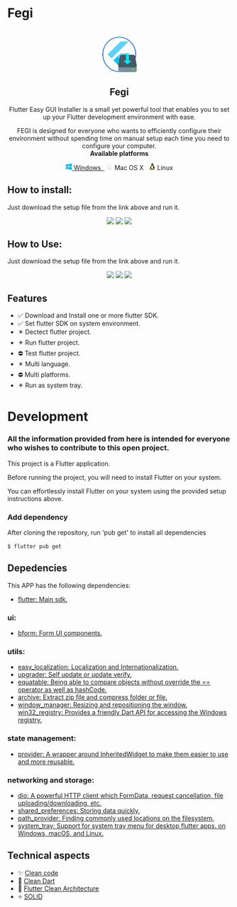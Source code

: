 # Fegi

<br />
<div align="center">
  <a href="https://github.com/gabrielgits/fegi">
    <img src="assets/images/icons/app_icon.png" alt="Icon" width="80" height="80">
  </a>

  <h2 align="center">Fegi</h2>

  <p align="center">
Flutter Easy GUI Installer is a small yet powerful tool that enables you to set up your Flutter development environment with ease.

FEGI is designed for everyone who wants to efficiently configure their environment without spending time on manual setup each time you need to configure your computer.
    <br />
    <strong>Available platforms</strong>
    <br />
    <div>
    <a href="setup/fegi-setup-win.exe"><img width="15px" src="./assets/images/icons/platforms/windows.png">&nbsp;<label>Windows&nbsp;&nbsp;</label></a>
    <img width="15px" src="./assets/images/icons/platforms/mac.png">&nbsp;<label>Mac OS X&nbsp;&nbsp;</label>
    <img width="15px" src="./assets/images/icons/platforms/linux.png">&nbsp;<label>Linux</label>
    </div>
  </p>
</div>

## How to install:

Just download the setup file from the link above and run it.

<p align="center">
<a align="center"><img width="auto" src="./assets/images/install/windows.png" /></a>
<a align="center"><img width="auto" height="225" src="./assets/images/install/mac.png" /></a>
<a align="center"><img width="auto" height="225" src="./assets/images/install/linux.png" /></a>
</p>


## How to Use:

Just download the setup file from the link above and run it.

<p align="center">
<a align="center"><img width="auto" src="./assets/images/install/windows.png" /></a>
<a align="center"><img width="auto" height="225" src="./assets/images/install/mac.png" /></a>
<a align="center"><img width="auto" height="225" src="./assets/images/install/linux.png" /></a>
</p>

## Features

- ✅ Download and Install one or more flutter SDK.
- ✅ Set flutter SDK on system environment.
- ✴️ Dectect flutter project.
- ✴️ Run flutter project.
- ⛔ Test flutter project.
- ✴️ Multi language.
- ⛔ Multi platforms.
- ✴️ Run as system tray.



# Development

### All the information provided from here is intended for everyone who wishes to contribute to this open project.

This project is a Flutter application.

Before running the project, you will need to install Flutter on your system.

You can effortlessly install Flutter on your system using the provided setup instructions above.

### Add dependency

After cloning the repository, run 'pub get' to install all dependencies

```console
$ flutter pub get
```

## Depedencies

This APP has the following dependencies:

- [flutter: Main sdk.](https://flutter.dev/)

### ui:
- [bform: Form UI components.](https://pub.dev/packages/bform)

### utils:
- [easy_localization: Localization and Internationalization.](https://pub.dev/packages/easy_localization)
- [upgrader: Self update or update verify.](https://pub.dev/packages/upgrader)
- [equatable: Being able to compare objects without override the == operator as well as hashCode.](https://pub.dev/packages/equatable)
- [archive: Extract zip file and compress folder or file.](https://pub.dev/packages/archive)
- [window_manager: Resizing and repositioning the window.](https://pub.dev/packages/window_manager)
 [win32_registry: Provides a friendly Dart API for accessing the Windows registry.](https://pub.dev/packages/win32_registry)

### state management:
- [provider: A wrapper around InheritedWidget to make them easier to use and more reusable.](https://pub.dev/packages/provider)

### networking and storage:
- [dio: A powerful HTTP client which FormData, request cancellation, file uploading/downloading, etc.](https://pub.dev/packages/dio)
- [shared_preferences: Storing data quickly.](https://pub.dev/packages/shared_preferences)
- [path_provider: Finding commonly used locations on the filesystem.](https://pub.dev/packages/path_provider)
- [system_tray: Support for system tray menu for desktop flutter apps. on Windows, macOS, and Linux.](https://pub.dev/packages/system_tray)


## Technical aspects

- ✨ [Clean code](https://blog.cleancoder.com/)
- 💫 [Clean Dart](https://github.com/Flutterando/Clean-Dart)
- 🌟 [Flutter Clean Architecture](https://resocoder.com/2019/08/27/flutter-tdd-clean-architecture-course-1-explanation-project-structure/)
- ⭐ [SOLID](https://en.wikipedia.org/wiki/SOLID)

